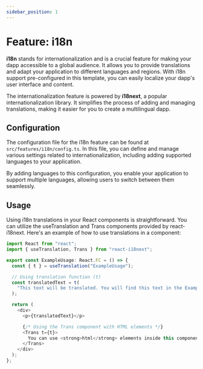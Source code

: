 ```yaml
---
sidebar_position: 1
---
```


# Feature: i18n

**i18n** stands for internationalization and is a crucial feature for making your dapp accessible to a global audience. It allows you to provide translations and adapt your application to different languages and regions. With i18n support pre-configured in this template, you can easily localize your dapp's user interface and content.

The internationalization feature is powered by **i18next**, a popular internationalization library. It simplifies the process of adding and managing translations, making it easier for you to create a multilingual dapp.

## Configuration

The configuration file for the i18n feature can be found at `src/features/i18n/config.ts`. In this file, you can define and manage various settings related to internationalization, including adding supported languages to your application.

By adding languages to this configuration, you enable your application to support multiple languages, allowing users to switch between them seamlessly.

## Usage

Using i18n translations in your React components is straightforward. You can utilize the useTranslation and Trans components provided by react-i18next. Here's an example of how to use translations in a component:

```ts
import React from "react";
import { useTranslation, Trans } from "react-i18next";

export const ExampleUsage: React.FC = () => {
  const { t } = useTranslation("ExampleUsage");

  // Using translation function (t)
  const translatedText = t(
    "This text will be translated. You will find this text in the ExampleUsage.json file under the translations directory."
  );

  return (
    <div>
      <p>{translatedText}</p>

      {/* Using the Trans component with HTML elements */}
      <Trans t={t}>
        You can use <strong>html</strong> elements inside this component.
      </Trans>
    </div>
  );
};
```
